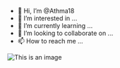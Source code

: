 - 👋 Hi, I’m @Athma18
- 👀 I’m interested in ...
- 🌱 I’m currently learning ...
- 💞️ I’m looking to collaborate on ...
- 📫 How to reach me ...

<!---
Athma18/Athma18 is a ✨ special ✨ repository because its `README.md` (this file) appears on your GitHub profile.
You can click the Preview link to take a look at your changes.
--->
![This is an image](https://www.google.com/imgres?imgurl=https%3A%2F%2Fwww.lpl.com%2Fcontent%2Fdam%2Flpl-www%2Fimages%2FArticle_Page%2FARTICLE-calculator-image-680x500.jpg&imgrefurl=https%3A%2F%2Fwww.lpl.com%2Fwork-with-a-financial-professional%2Fobjective-guidance%2Ftools-calculators.html&tbnid=_WzVDcfcXfezSM&vet=12ahUKEwjZk4qUwPT0AhXnkdgFHWl5CbUQMygZegUIARCOAg..i&docid=K1fZQaUv_DqqAM&w=680&h=500&q=calculator%20image&ved=2ahUKEwjZk4qUwPT0AhXnkdgFHWl5CbUQMygZegUIARCOAg)


